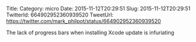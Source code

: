 Title: 
Category: micro
Date: 2015-11-12T20:29:51
Slug: 2015-11-12T20:29:51
TwitterId: 664902952360939520
TweetUrl: https://twitter.com/mark_philpot/status/664902952360939520

The lack of progress bars when installing Xcode update is infuriating